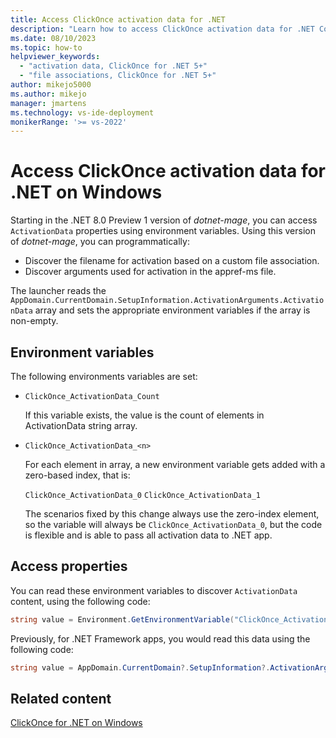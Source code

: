 ```yaml
---
title: Access ClickOnce activation data for .NET
description: "Learn how to access ClickOnce activation data for .NET Core 3.1, .NET 5 and later."
ms.date: 08/10/2023
ms.topic: how-to
helpviewer_keywords:
  - "activation data, ClickOnce for .NET 5+"
  - "file associations, ClickOnce for .NET 5+"
author: mikejo5000
ms.author: mikejo
manager: jmartens
ms.technology: vs-ide-deployment
monikerRange: '>= vs-2022'
---
```

# Access ClickOnce activation data for .NET on Windows


Starting in the .NET 8.0 Preview 1 version of *dotnet-mage*, you can access `ActivationData` properties using environment variables. Using this version of *dotnet-mage*, you can programmatically:

- Discover the filename for activation based on a custom file association.
- Discover arguments used for activation in the appref-ms file.

The launcher reads the `AppDomain.CurrentDomain.SetupInformation.ActivationArguments.ActivationData` array and sets the appropriate environment variables if the array is non-empty.

## Environment variables

The following environments variables are set:

- `ClickOnce_ActivationData_Count`

  If this variable exists, the value is the count of elements in ActivationData string array.

- `ClickOnce_ActivationData_<n>`

  For each element in array, a new environment variable gets added with a zero-based index, that is:

  `ClickOnce_ActivationData_0`
  `ClickOnce_ActivationData_1`

  The scenarios fixed by this change always use the zero-index element, so the variable will always be `ClickOnce_ActivationData_0`, but the code is flexible and is able to pass all activation data to .NET app.

## Access properties

You can read these environment variables to discover `ActivationData` content, using the following code:

```csharp
string value = Environment.GetEnvironmentVariable("ClickOnce_ActivationData_0");
```

Previously, for .NET Framework apps, you would read this data using the following code:

```csharp
string value = AppDomain.CurrentDomain?.SetupInformation?.ActivationArguments?.ActivationData?[0];
```

## Related content

[ClickOnce for .NET on Windows](../deployment/clickonce-deployment-dotnet.md)
